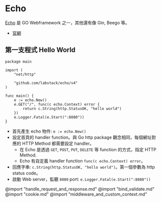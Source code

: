 # Echo

[Echo](https://echo.labstack.com/) 是 GO Webframework 之一，其他還有像 Gin, Beego 等。

- [官網](https://echo.labstack.com/)

## 第一支程式 Hello World

```go{.line-numbers}
package main

import (
	"net/http"

	"github.com/labstack/echo/v4"
)

func main() {
	e := echo.New()
	e.GET("/", func(c echo.Context) error {
		return c.String(http.StatusOK, "hello world")
	})
	e.Logger.Fatal(e.Start(":8080"))
}

```

- 首先產生 echo 物件: `e := echo.New()`
- 設定首頁的 handler function。與 Go http package 觀念相同，每個網址對應的 HTTP Method 都需要設定 handler。
	- 在 Echo 是透過 `GET`, `POST`, `PUT`, `DELETE` 等 function 的方式，指定 HTTP Method.
	- Echo 有自定義 handler function `func(c echo.Context) error`。
- 回應字串: `c.String(http.StatusOK, "hello world")`。第一個參數為 http status code。
-  啟動 Web server，監聽 `8080` port: `e.Logger.Fatal(e.Start(":8080"))`

@import "handle_request_and_response.md"
@import "bind_validate.md"
@import "cookie.md"
@import "middleware_and_custom_context.md"